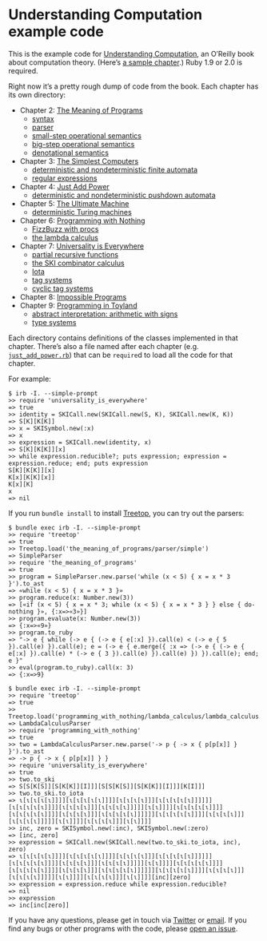 Understanding Computation example code
======================================

This is the example code for [Understanding Computation](http://computationbook.com/), an O’Reilly book about computation theory. (Here’s [a sample chapter](http://cdn.oreillystatic.com/oreilly/booksamplers/9781449329273_sampler.pdf).) Ruby 1.9 or 2.0 is required.

Right now it’s a pretty rough dump of code from the book. Each chapter has its own directory:

* Chapter 2: [The Meaning of Programs](the_meaning_of_programs)
    * [syntax](the_meaning_of_programs/syntax)
    * [parser](the_meaning_of_programs/parser)
    * [small-step operational semantics](the_meaning_of_programs/small_step)
    * [big-step operational semantics](the_meaning_of_programs/big_step)
    * [denotational semantics](the_meaning_of_programs/denotational)
* Chapter 3: [The Simplest Computers](the_simplest_computers)
    * [deterministic and nondeterministic finite automata](the_simplest_computers/finite_automata)
    * [regular expressions](the_simplest_computers/regular_expressions)
* Chapter 4: [Just Add Power](just_add_power)
    * [deterministic and nondeterministic pushdown automata](just_add_power)
* Chapter 5: [The Ultimate Machine](the_ultimate_machine)
    * [deterministic Turing machines](the_ultimate_machine)
* Chapter 6: [Programming with Nothing](programming_with_nothing)
    * [FizzBuzz with procs](programming_with_nothing/fizzbuzz)
    * [the lambda calculus](programming_with_nothing/lambda_calculus)
* Chapter 7: [Universality is Everywhere](universality_is_everywhere)
    * [partial recursive functions](universality_is_everywhere/partial_recursive_functions)
    * [the SKI combinator calculus](universality_is_everywhere/ski_calculus)
    * [Iota](universality_is_everywhere/iota)
    * [tag systems](universality_is_everywhere/tag_systems)
    * [cyclic tag systems](universality_is_everywhere/cyclic_tag_systems)
* Chapter 8: [Impossible Programs](impossible_programs)
* Chapter 9: [Programming in Toyland](programming_in_toyland)
    * [abstract interpretation: arithmetic with signs](programming_in_toyland/signs)
    * [type systems](programming_in_toyland/types)

Each directory contains definitions of the classes implemented in that chapter. There’s also a file named after each chapter (e.g. [`just_add_power.rb`](just_add_power.rb)) that can be `require`d to load all the code for that chapter.

For example:

```irb
$ irb -I. --simple-prompt
>> require 'universality_is_everywhere'
=> true
>> identity = SKICall.new(SKICall.new(S, K), SKICall.new(K, K))
=> S[K][K[K]]
>> x = SKISymbol.new(:x)
=> x
>> expression = SKICall.new(identity, x)
=> S[K][K[K]][x]
>> while expression.reducible?; puts expression; expression = expression.reduce; end; puts expression
S[K][K[K]][x]
K[x][K[K][x]]
K[x][K]
x
=> nil
```

If you run `bundle install` to install [Treetop](http://treetop.rubyforge.org/), you can try out the parsers:

```irb
$ bundle exec irb -I. --simple-prompt
>> require 'treetop'
=> true
>> Treetop.load('the_meaning_of_programs/parser/simple')
=> SimpleParser
>> require 'the_meaning_of_programs'
=> true
>> program = SimpleParser.new.parse('while (x < 5) { x = x * 3 }').to_ast
=> «while (x < 5) { x = x * 3 }»
>> program.reduce(x: Number.new(3))
=> [«if (x < 5) { x = x * 3; while (x < 5) { x = x * 3 } } else { do-nothing }», {:x=>«3»}]
>> program.evaluate(x: Number.new(3))
=> {:x=>«9»}
>> program.to_ruby
=> "-> e { while (-> e { (-> e { e[:x] }).call(e) < (-> e { 5 }).call(e) }).call(e); e = (-> e { e.merge({ :x => (-> e { (-> e { e[:x] }).call(e) * (-> e { 3 }).call(e) }).call(e) }) }).call(e); end; e }"
>> eval(program.to_ruby).call(x: 3)
=> {:x=>9}
```

```irb
$ bundle exec irb -I. --simple-prompt
>> require 'treetop'
=> true
>> Treetop.load('programming_with_nothing/lambda_calculus/lambda_calculus')
=> LambdaCalculusParser
>> require 'programming_with_nothing'
=> true
>> two = LambdaCalculusParser.new.parse('-> p { -> x { p[p[x]] } }').to_ast
=> -> p { -> x { p[p[x]] } }
>> require 'universality_is_everywhere'
=> true
>> two.to_ski
=> S[S[K[S]][S[K[K]][I]]][S[S[K[S]][S[K[K]][I]]][K[I]]]
>> two.to_ski.to_iota
=> ɩ[ɩ[ɩ[ɩ[ɩ]]]][ɩ[ɩ[ɩ[ɩ[ɩ]]]][ɩ[ɩ[ɩ[ɩ]]][ɩ[ɩ[ɩ[ɩ[ɩ]]]]]][ɩ[ɩ[ɩ[ɩ[ɩ]]]][ɩ[ɩ[ɩ[ɩ]]][ɩ[ɩ[ɩ[ɩ]]]]][ɩ[ɩ]]]][ɩ[ɩ[ɩ[ɩ[ɩ]]]][ɩ[ɩ[ɩ[ɩ[ɩ]]]][ɩ[ɩ[ɩ[ɩ]]][ɩ[ɩ[ɩ[ɩ[ɩ]]]]]][ɩ[ɩ[ɩ[ɩ[ɩ]]]][ɩ[ɩ[ɩ[ɩ]]][ɩ[ɩ[ɩ[ɩ]]]]][ɩ[ɩ]]]][ɩ[ɩ[ɩ[ɩ]]][ɩ[ɩ]]]]
>> inc, zero = SKISymbol.new(:inc), SKISymbol.new(:zero)
=> [inc, zero]
>> expression = SKICall.new(SKICall.new(two.to_ski.to_iota, inc), zero)
=> ɩ[ɩ[ɩ[ɩ[ɩ]]]][ɩ[ɩ[ɩ[ɩ[ɩ]]]][ɩ[ɩ[ɩ[ɩ]]][ɩ[ɩ[ɩ[ɩ[ɩ]]]]]][ɩ[ɩ[ɩ[ɩ[ɩ]]]][ɩ[ɩ[ɩ[ɩ]]][ɩ[ɩ[ɩ[ɩ]]]]][ɩ[ɩ]]]][ɩ[ɩ[ɩ[ɩ[ɩ]]]][ɩ[ɩ[ɩ[ɩ[ɩ]]]][ɩ[ɩ[ɩ[ɩ]]][ɩ[ɩ[ɩ[ɩ[ɩ]]]]]][ɩ[ɩ[ɩ[ɩ[ɩ]]]][ɩ[ɩ[ɩ[ɩ]]][ɩ[ɩ[ɩ[ɩ]]]]][ɩ[ɩ]]]][ɩ[ɩ[ɩ[ɩ]]][ɩ[ɩ]]]][inc][zero]
>> expression = expression.reduce while expression.reducible?
=> nil
>> expression
=> inc[inc[zero]]
```

If you have any questions, please get in touch via [Twitter](http://twitter.com/tomstuart) or [email](mailto:tom@codon.com). If you find any bugs or other programs with the code, please [open an issue](https://github.com/tomstuart/computationbook/issues/new).
